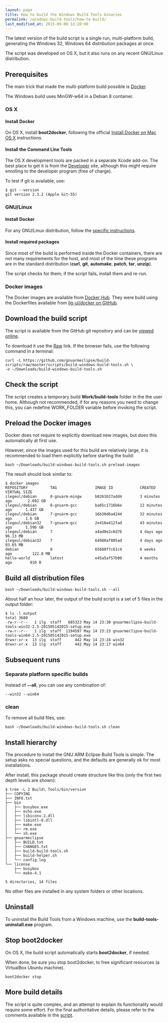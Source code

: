 ```yaml
---
layout: page
title: How to build the Windows Build Tools binaries
permalink: /windows-build-tools/how-to-build/
last_modified_at: 2015-09-08 13:20:00
---
```


The latest version of the build script is a single run, multi-platform build, generating the Windows 32, Windows 64 distribution packages at once.

The script was developed on OS X, but it also runs on any recent GNU/Linux distribution.

## Prerequisites

The main trick that made the multi-platform build possible is [Docker](https://www.docker.com).

The Windows build uses MinGW-w64 in a Debian 8 container.

### OS X

#### Install Docker

On OS X, install **boot2docker**, following the official [Install Docker on Mac OS X](https://docs.docker.com/installation/mac/) instructions.

#### Install the Command Line Tools

The OS X development tools are packed in a separate Xcode add-on. The best place to get it is from the [Developer](https://developer.apple.com/xcode/downloads/) site, although this might require enrolling to the developer program (free of charge).

To test if git is available, use:

    $ git --version
    git version 2.3.2 (Apple Git-55)

### GNU/Linux

#### Install Docker

For any GNU/Linux distribution, follow the [specific instructions](https://docs.docker.com/installation/#installation).

#### Install required packages

Since most of the build is performed inside the Docker containers, there are not many requirements for the host, and most of the time these programs are in the standard distribution (**curl**, **git**, **automake**, **patch**, **tar**, **unzip**).

The script checks for them; if the script fails, install them and re-run.

### Docker images

The Docker images are available from [Docker Hub](https://hub.docker.com/u/ilegeul/). They were build using the Dockerfiles available from [ilg-ul/docker on GitHub](https://github.com/ilg-ul/docker).

## Download the build script

The script is available from the GitHub git repository and can be [viewed online](https://github.com/gnuarmeclipse/build-scripts/blob/master/scripts/build-windows-build-tools.sh).

To download it use the [Raw](https://github.com/gnuarmeclipse/build-scripts/raw/master/scripts/build-windows-build-tools.sh) link. If the browser fails, use the following command in a terminal:

    curl -L https://github.com/gnuarmeclipse/build-scripts/raw/master/scripts/build-windows-build-tools.sh \
    -o ~/Downloads/build-windows-build-tools.sh

## Check the script

The script creates a temporary build **Work/build-tools** folder in the the user home. Although not recommended, if for any reasons you need to change this, you can redefine WORK_FOLDER variable before invoking the script.

## Preload the Docker images

Docker does not require to explicitly download new images, but does this automatically at first use.

However, since the images used for this build are relatively large, it is recommended to load them explicitly before starting the build:

    bash ~/Downloads/build-windows-build-tools.sh preload-images

The result should look similar to:

    $ docker images
    REPOSITORY          TAG                 IMAGE ID            CREATED             VIRTUAL SIZE
    ilegeul/debian      8-gnuarm-mingw      b8261b27add4        3 minutes ago       2.692 GB
    ilegeul/debian      8-gnuarm-gcc        ba65c1716b6e        12 minutes ago      1.437 GB
    ilegeul/debian      7-gnuarm-gcc        16b30d6a4244        32 minutes ago      1.6 GB
    ilegeul/debian32    7-gnuarm-gcc        2e416e412fad        43 minutes ago      1.596 GB
    ilegeul/debian      7                   a4ad8e2c6d76        4 days ago          96.13 MB
    ilegeul/debian32    7                   64980af805ad        4 days ago          93.65 MB
    debian              8                   65688f7c61c4        6 weeks ago         122.8 MB
    hello-world         latest              e45a5af57b00        4 months ago        910 B

## Build all distribution files

    bash ~/Downloads/build-windows-build-tools.sh --all

About half an hour later, the output of the build script is a set of 5 files in the output folder:

    $ ls -l output
    total 3680
    -rw-r--r--   1 ilg  staff   685323 May 14 23:30 gnuarmeclipse-build-tools-win32-2.5-201505142015-setup.exe
    -rw-r--r--   1 ilg  staff  1194597 May 14 23:23 gnuarmeclipse-build-tools-win64-2.5-201505142015-setup.exe
    drwxr-xr-x  13 ilg  staff      442 May 14 23:24 win32
    drwxr-xr-x  13 ilg  staff      442 May 14 23:17 win64

## Subsequent runs

### Separate platform specific builds

Instead of **--all**, you can use any combination of:

    --win32 --win64

### clean

To remove all build files, use:

    bash ~/Downloads/build-windows-build-tools.sh clean

## Install hierarchy

The procedure to install the GNU ARM Eclipse Build Tools is simple. The setup asks no special questions, and the defaults are generally ok for most installations.

After install, this package should create structure like this (only the first two depth levels are shown):

    $ tree -L 2 Build\ Tools/bin/version
    ├── COPYING
    ├── INFO.txt
    ├── bin
    │   ├── busybox.exe
    │   ├── echo.exe
    │   ├── libiconv-2.dll
    │   ├── libintl-8.dll
    │   ├── make.exe
    │   ├── rm.exe
    │   └── sh.exe
    ├── gnuarmeclipse
    │   ├── BUILD.txt
    │   ├── CHANGES.txt
    │   ├── build-build-tools.sh
    │   ├── build-helper.sh
    │   └── config.log
    └── license
        ├── busybox
        └── make-4.1

    5 directories, 14 files

No other files are installed in any system folders or other locations.

## Uninstall

To uninstall the Build Tools from a Windows machine, use the **build-tools-uninstall.exe** program.

## Stop boot2docker

On OS X, the build script automatically starts **boot2docker**, if needed.

When done, be sure you stop boot2docker, to free significant resources (a VirtualBox Ubuntu machine).

    boot2docker stop

## More build details

The script is quite complex, and an attempt to explain its functionality would require some effort. For the final authoritative details, please refer to the comments available in the [script](https://github.com/gnuarmeclipse/build-scripts/blob/master/scripts/build-windows-build-tools.sh).
